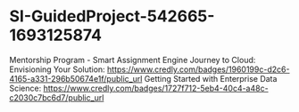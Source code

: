 # SI-GuidedProject-542665-1693125874
Mentorship Program - Smart Assignment Engine
Journey to Cloud: Envisioning Your Solution:  https://www.credly.com/badges/1960199c-d2c6-4165-a331-296b50674e1f/public_url
Getting Started with Enterprise Data Science: https://www.credly.com/badges/1727f712-5eb4-40c4-a48c-c2030c7bc6d7/public_url
